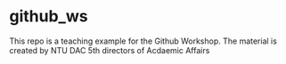 # github_ws

This repo is a teaching example for the Github Workshop.
The material is created by NTU DAC 5th directors of Acdaemic Affairs

